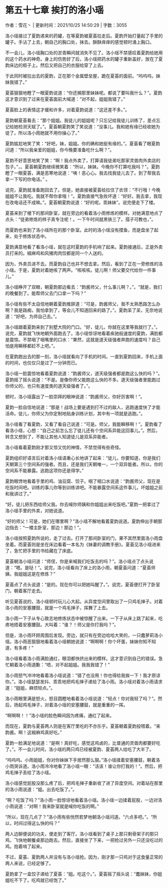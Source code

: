 # 第五十七章 挨打的洛小瑶

作者：雪花丶 | 更新时间：2021/10/25 14:50:29 | 字数：3055

洛小瑶接过了夏韵递来的药罐，在等夏韵被夏荟拉走后。夏韵开始打量起了手里的罐子。手沾了上去，朝自己的胸口处，抹去。酥酥痒痒的感觉顿时涌上胸口。

不一会儿，洛小瑶胸口处的淤青瞬间就消失不见了。洛小瑶不禁感叹着夏韵给她用的这个药水的神奇。身上的伤势好了后，洛小瑶把药水的罐子重新盖好，放在了夏韵床边的柜子上。然后又把自己的衣服给穿了上去。

于此同时被拉出去的夏韵，正在那个金属壁垒屋，跪在夏荟的面前。“呜呜呜，妹妹我错了。”

夏荟狠狠地瞪了一眼夏韵说道：“你还搁那里妹妹呢。都说了要叫我什么？”。夏韵这才意识到了过来在夏荟面前大喊道：“对不起，姐姐我错了。”

夏荟脸上的表情这才缓和许多，对着夏韵说道：“这还差不多。”。

夏韵朝夏荟看去：“那个姐姐。我徒儿的姐姐呢？只忘记给我徒儿训练了，差点忘记给她检测天赋了。”。夏荟朝夏韵笑了笑说道：“没事儿。我和她有缘已经收她为徒了。所以洛小雨她就不用你操心了。”

夏韵尴尬地笑了笑：“好吧，妹，姐姐。你的确和她挺有缘的。”。夏荟看了眼夏韵问道：“所以我亲爱的姐姐，你今晚要准备吃什么啊？”。

夏韵不好意思地笑了笑：“啊！我点外卖了，打算请我徒弟吃那家灵兽肉外卖店的包子。”，。夏荟朝夏韵继续微笑着：“所以，妹妹。今晚你不打算吃我吗？”。夏韵瞪了一眼夏荟，满是恶寒地说道：“咦！恶心心。我去找我徒儿去了。到了帮我去拿一下写的你电话。” 。

说完，夏韵就准备跑回去了。但是，她直接被夏荟给拉住了衣领：“不行哦！今晚姐姐不让我吃。我就不帮你拿哦！”。夏韵直接气急败坏道：“好好。我去拿，我现在改电话还不成嘛。”。夏荟朝夏韵说道：“好的呢。乖妹妹”。说完便走下了楼。

夏荟来到了楼下的那间卧室，就在旁边的看着洛小雨修炼的模样。对她满意地点了点头：“徒弟修炼的样子真专注呢！。一下午时间就黑铁三了。孺子可教也，”。

而夏韵也来到了洛小瑶所在的那个卧室。此时的洛小瑶没有摸鱼，而是盘坐了起来，处于修炼状态中。

夏韵满意地看了看洛小瑶，就在这时夏韵的手机响了起来。夏韵接通后，正是外卖员打来的。椒麻鸡和风猪肉肉饺都是同一个人送的。

因为，外卖员进不去。而夏韵自己也并不想去拿。然后，看到了正在一旁修炼的洛小瑶。于是，夏韵对着她咳了两声。“咳咳咳。徒儿啊！师父要交代给你一件事儿。”

洛小瑶睁开了双眼，朝夏韵那边看去：“韵酱师父，什么事儿啊？。”。“就是，我们的晚餐到了。能帮师父去门口拿一下吗？”

洛小瑶有些不太自信地朝着夏韵推辞道：“可是，韵酱师父，我不太熟悉路怎么办啊？我是路痴，我怕拿到了，等会儿不知道回来的路了。”。夏韵呆了呆，无奈地说道：“好吧，为师自己去。”。

洛小瑶跟着夏韵来到了别墅大院的门口。“好，徒儿，你就在这里等我就行了。”。说完，夏韵就飞快地朝外面跑去了。洛小瑶惊讶地看着疾驰般速度的夏韵，满脸都是震惊。不禁咽了咽嘴里的口水：“果然，这就是道天级强者奔跑的速度吗？自己怕是用瞬移都赶不上吧。”。

在夏韵跑出去的那一刻，洛小瑶就看向了手机的时间。一直到夏韵回来，手机上面的时间，也仅仅只是过了一分钟而已。

洛小瑶一脸震惊地看着夏韵说道：“韵酱师父，道天级强者都是跑这么快的吗？”。夏韵摇了摇头说道：“不是。是像你师父能跑这么快的不多。道天级强者里能跑过你师父的，也只有速度类的道天级强者了。”。

顿时，洛小瑶露出了一脸崇拜的眼神说道：“韵酱师父，你好厉害啊！”。

夏韵一脸自信地说道：“那是！战场上要是遇到打不过的敌人，逃跑速度快了才能活命。徒儿，你师父为你定制地贴身训练计划，其中有一项就是逃跑。”。

洛小瑶看了看夏韵，又看了看自己说道：“可是。师父，我能瞬移啊！”。夏韵看了看洛小瑶，心想：“自己之前怎么忘了徒儿还有个空间系异能这回事儿。”。然后，转念又想到了，不能让其他人知道徒儿是双系异能者。

洛小瑶看着夏韵刚才那又惊又忧的神情，不禁觉得有些奇怪。

夏韵组织好语言后对着洛小瑶语重心长地讲了起来：“徒儿，你要知道，你是我们天朝第三个空间系的强者。而且，还是我们天朝唯一，一个双异能者。所以，你的空间系不能暴露。逃跑这项你还是得学。”

夏韵眼馋地看着手里的鸡、油豆腐、饺子。咽了咽口水说道：“韵酱师父，现在是吃饭时间吧。训练的事儿你等到训练讲吧。不能暴露空间系这件事儿，坏姐姐之前和我讲过了。”

“好。徒儿把东西给师父我。你去喊你师姨和你姐姐出来吃饭吧。”夏韵一把拿过了洛小瑶手里的外卖，对她说道。

“好的师父！可是，她们在哪里啊？”洛小瑶不解地看着夏韵说道。夏韵伸出手朝那边指去：“一楼主卧室，那边！那边！”。

洛小瑶按照夏韵所说的，走了过去。打开了那间卧室的门，果不其然里面洛小雨盘坐着。而夏荟则是坐在床边看着一本名为《妹妻的调教手册》。夏荟见洛小瑶进来了，急忙把手里的书给藏在了床底。

夏荟朝洛小瑶问道：“师侄，你是来喊我们吃饭去的吗？”。洛小瑶点了点头说道：“嗯。是哒！”。说完，洛小瑶看向了床上的洛小雨，朝夏荟问道：“夏荟师姨，我姐姐这是在修炼？”

夏荟点了点头说道：“是的。现在你可以把她叫醒了。”。说完，夏荟便打开了卧室门，朝着客厅走去。

听见夏荟说的，洛小瑶顿时玩儿心大起。从异度空间里取出了一只鸡毛掸子。对着洛小雨的安塞腰鼓，就是一个鸡毛掸子，挥舞了上去。

洛小雨一下子从专心致志地修炼状态中被惊醒了出来。一下子从床上跳了起来，吃疼地捂着安塞腰鼓。大叫着：“谁？！师父是你打我吗？”。

但是，洛小雨环顾周围后发现。旁边，就只有在旁边哈哈大笑的，一只蠢萝莉洛小瑶。洛小雨恶狠狠地看着洛小瑶朝她说道：“啊啊啊！你个坏蛋，妹妹你知不知道，有多疼！”

洛小瑶看着洛小雨满脸通红，眼泪都快挤出来的模样。这才意识到自己的错误。急忙朝着洛小雨道歉：“唔，对不起姐姐。我我我错了！”

洛小雨怒气冲冲地看着洛小瑶说道：“错了也没用！你也得给我挨一下！我才原谅你。”。洛小瑶瑟瑟发抖、乖乖地把鸡毛掸子递给了洛小雨。洛小瑶对着洛小雨请求道：“姐姐，麻烦轻点。”。

洛小雨眼里满是怒火，怒目圆瞪地看着洛小瑶说道：“轻点！你对我轻了吗？”。然后，扬起鸡毛掸子，对着洛小瑶的安塞腰鼓，就是重重的一挥。

“啊啊啊！！”洛小瑶的脸色瞬间因为疼痛，通红了起来。

而现在，夏韵与夏荟两人则是在客厅里吃的不亦乐乎。夏荟朝着夏韵投喂着。“来韵酱。啊！这椒麻鸡真好吃。”

夏韵一脸满足地说道：“是啊！真好吃，感觉这鸡卤的，比普通的灵兽肉都要好吃了。”。不一会儿时间，洛小瑶的两只鸡已经被夏韵、夏荟两人给吃了大半了。

“呜呜呜。小雨姐姐，你对你妹妹下手居然那么狠。”洛小瑶揉着安塞腰鼓，朝着洛小雨哭诉道。洛小雨冷冷地看了洛小瑶一眼：“活该！谁让你打我的！”。然后，把鸡毛掸子丢给了洛小瑶。

洛小瑶感觉屁股没那么疼了后，把鸡毛掸子重新收了进了异度空间。对着站在那里的洛小雨说道：“姐。出去吃饭了。”。

“啊？吃饭了吗？”洛小雨一脸惊讶地看着洛小瑶。洛小瑶一边揉着屁股，一边对洛小雨说道：“对啊！我来卧室就是喊你吃饭的啊。”

“所以，现在几点了？”洛小雨有些恍然若梦地朝洛小瑶问道。“六点多吧。”。“所以，时间过得这么快的吗？”

两人边聊便说的功夫，便走到了客厅。洛小瑶看到了桌子上那只剩骨架子的那只鸡，飞快地朝餐桌那边跑去。然后，直接坐了下来，一把抢过另外一只还没吃过的鸡。抱着啃了起来。

不过，夏荟、夏韵两人并没有与洛小瑶抢。因为，刚才那一只鸡对于这食量正常的两人来说，已经足够了。

夏韵拿了一盒饺子递给了夏荟：“姐。吃这个。”。夏荟摇了摇头说：“蠢妹妹，你姐姐吃不下了。吃鸡就已经饱了。”

